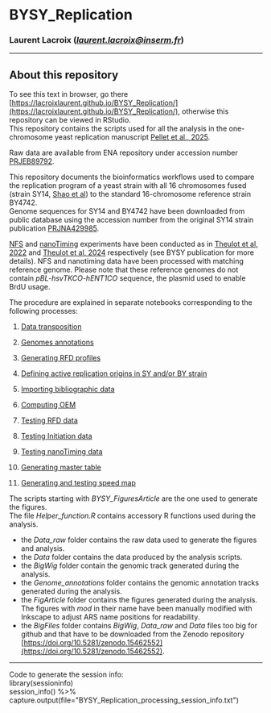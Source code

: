 # BYSY_Replication
### Laurent Lacroix (*laurent.lacroix@inserm.fr*)
***
## About this repository  
To see this text in browser, go there [https://lacroixlaurent.github.io/BYSY_Replication/](https://lacroixlaurent.github.io/BYSY_Replication/), otherwise this repository can be viewed in RStudio.  
This repository contains the scripts used for all the analysis in the one-chromosome yeast replication manuscript [Pellet et al., 2025](https://doi.org/10.1038/XXXXXX).  

Raw data are available from ENA repository under accession number [PRJEB89792](https://www.ebi.ac.uk/ena/).  

This repository documents the bioinformatics workflows used to compare the replication program of a yeast strain with all 16 chromosomes fused (strain SY14, [Shao et al](https://doi.org/10.1038/s41586-018-0382-x)) to the standard 16-chromosome reference strain BY4742.  
Genome sequences for SY14 and BY4742 have been downloaded from public database using the accession number from the original SY14 strain publication [PRJNA429985](https://www.ncbi.nlm.nih.gov/bioproject/?term=PRJNA429985).  

[NFS](https://github.com/LacroixLaurent/NanoForkSpeed) and [nanoTiming](https://github.com/LacroixLaurent/NanoTiming) experiments have been conducted as in [Theulot et al, 2022](https://doi.org/10.1038/s41467-022-31012-0) and [Theulot et al, 2024](https://doi.org/10.1038/s41467-024-55520-3) respectively (see BYSY publication for more details). NFS and nanotiming data have been processed with matching reference genome. Please note that these reference genomes do not contain *pBL-hsvTKCO-hENT1CO* sequence, the plasmid used to enable BrdU usage.  

The procedure are explained in separate notebooks corresponding to the following processes:  

1. [Data transposition](./01_BYSY_Data_Transposition.nb.html)

2. [Genomes annotations](./02_BYSY_Genome_Annotation.nb.html)

3. [Generating RFD profiles](./03_BYSY_RFD_Profiles.nb.html)

4. [Defining active replication origins in SY and/or BY strain](./04_BYSY_Active_Ori.nb.html)

5. [Importing bibliographic data](./05_BYSY_Biblio.nb.html)

6. [Computing OEM](./06_BYSY_OEM.nb.html)

7. [Testing RFD data](./07_BYSY_RFD_Test.nb.html)

8. [Testing Initiation data](./08_BYSY_Init_Test.nb.html)

9. [Testing nanoTiming data](./09_BYSY_nanoT_Test.nb.html)

10. [Generating master table](./10_BYSY_Master_Table.nb.html)

11. [Generating and testing speed map](./11_BYSY_Speed_Map.nb.html)

The scripts starting with *BYSY_FiguresArticle* are the one used to generate the figures.  
The file *Helper_function.R* contains accessory R functions used during the analysis.

* the *Data_raw* folder contains the raw data used to generate the figures and analysis.  
* the *Data* folder contains the data produced by the analysis scripts.  
* the *BigWig* folder contain the genomic track generated during the analysis.  
* the *Genome_annotations* folder contains the genomic annotation  tracks generated during the analysis.  
* the *FigArticle* folder contains the figures generated during the analysis. The figures with *mod* in their name have been manually modified with Inkscape to adjust ARS name positions for readability.  
* the *BigFiles* folder contains *BigWig*, *Data_raw* and *Data* files too big for github and that have to be downloaded from the Zenodo repository [https://doi.org/10.5281/zenodo.15462552](https://doi.org/10.5281/zenodo.15462552).  

***
Code to generate the session info:  
library(sessioninfo)  
session_info() %>% capture.output(file="BYSY_Replication_processing_session_info.txt")  
